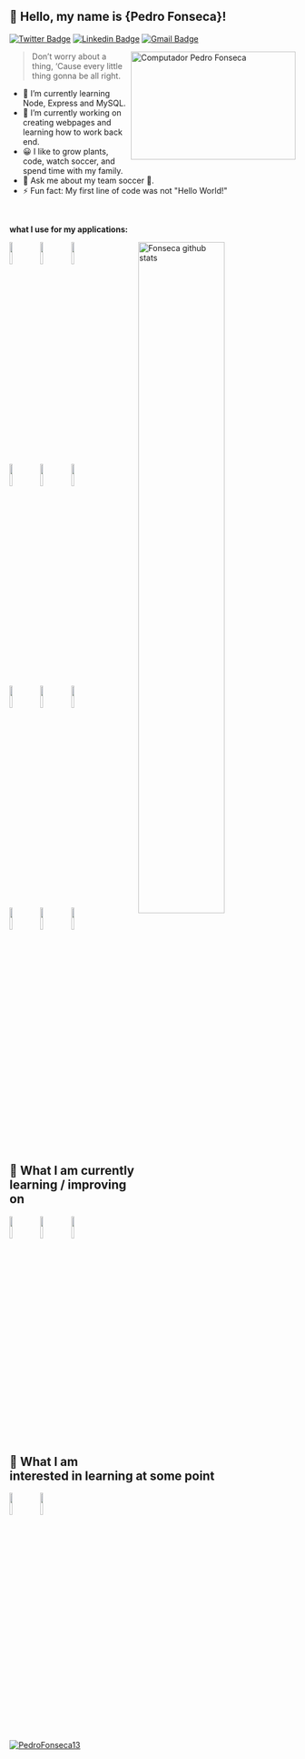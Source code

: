 ## 💚 Hello, my name is <strong>{Pedro Fonseca}!</strong>

[![Twitter Badge](https://img.shields.io/badge/-@rikee_fonseca-1ca0f1?style=flat-square&labelColor=1ca0f1&logo=twitter&logoColor=white&link=https://twitter.com/rikee_fonseca)](https://twitter.com/rikee_fonseca) 
[![Linkedin Badge](https://img.shields.io/badge/-pedrofonseca13-blue?style=flat-square&logo=Linkedin&logoColor=white&link=https://www.linkedin.com/in/pedro-fonseca13/)](https://www.linkedin.com/in/pedro-fonseca13/) 
[![Gmail Badge](https://img.shields.io/badge/-pedro.fonseca1392@gmail.com-c14438?style=flat-square&logo=Gmail&logoColor=white&link=mailto:pedro.fonseca1392@gmail.com)](mailto:pedro.fonseca1392@gmail.com)

<img src="https://media2.giphy.com/media/qgQUggAC3Pfv687qPC/giphy.gif?cid=790b7611eb83b157ef85c18cb2cc694b2ac7ebfd31effff1&rid=giphy.gif&ct=g" width="290px" height="190px" align="right" alt="Computador Pedro Fonseca">

> Don’t worry about a thing,
> ‘Cause every little thing gonna be all right.

- 🌱 I’m currently learning Node, Express and MySQL.
- 🔭 I’m currently working on creating webpages and learning how to work back end.
- 😀 I like to grow plants, code, watch soccer, and spend time with my family.
- 💬 Ask me about my team soccer 🐓.
- ⚡ Fun fact: My first line of code was not "Hello World!"

&nbsp;

**what I use for my applications:** 

<!-- Your github readme stats
You can use this api: https://github.com/anuraghazra/github-readme-stats
-->
<p>
  <a href="https://github.com/onimur/handle-path-oz">
    <img width="55%" align="right" alt="Fonseca github stats" src="https://github-readme-stats.vercel.app/api?username=PedroFonseca13&show_icons=true&hide_border=true" />
  </a>

  <!-- Your languages and tools. Be careful with the alignment. 
  You can use this sites to get logos: https://www.vectorlogo.zone or https://simpleicons.org/
  -->
  <code><img width="10%" src="https://www.vectorlogo.zone/logos/w3_html5/w3_html5-ar21.svg"></code>
  <code><img width="10%" src="https://www.vectorlogo.zone/logos/w3_css/w3_css-ar21.svg"></code>
  <code><img width="10%" src="https://www.vectorlogo.zone/logos/getbootstrap/getbootstrap-ar21.svg"></code>
  <br />
  <code><img width="10%" src="https://www.vectorlogo.zone/logos/javascript/javascript-horizontal.svg"></code>
  <code><img width="10%" src="https://www.vectorlogo.zone/logos/reactjs/reactjs-ar21.svg"></code>
  <code><img width="10%" src="https://www.vectorlogo.zone/logos/linux/linux-ar21.svg"></code>
  <br />
  <code><img width="10%" src="https://www.vectorlogo.zone/logos/nodejs/nodejs-ar21.svg"></code>
  <code><img width="10%" src="https://www.vectorlogo.zone/logos/expressjs/expressjs-ar21.svg"></code>
  <code><img width="10%" src="https://www.vectorlogo.zone/logos/mysql/mysql-ar21.svg"></code>
  <br />
  <code><img width="10%" src="https://www.vectorlogo.zone/logos/git-scm/git-scm-ar21.svg"></code>
  <code><img width="10%" src="https://www.vectorlogo.zone/logos/docker/docker-ar21.svg"></code>
  <code><img width="10%" src="https://www.vectorlogo.zone/logos/gnu_bash/gnu_bash-ar21.svg"></code>
</p>

&nbsp;

## 📖  What I am currently learning / improving on

  <code><img width="10%" src="https://www.vectorlogo.zone/logos/nodejs/nodejs-ar21.svg"></code>
  <code><img width="10%" src="https://www.vectorlogo.zone/logos/expressjs/expressjs-ar21.svg"></code>
  <code><img width="10%" src="https://www.vectorlogo.zone/logos/mysql/mysql-ar21.svg"></code>


## 👾  What I am interested in learning at some point

  <code><img width="10%" src="https://www.vectorlogo.zone/logos/sass-lang/sass-lang-ar21.svg"></code>
  <code><img width="10%" src="https://www.vectorlogo.zone/logos/tailwindcss/tailwindcss-ar21.svg"></code>
  
&nbsp;

[![PedroFonseca13](https://github-readme-stats.vercel.app/api/top-langs/?username=PedroFonseca13&hide=html&layout=compact&theme=default)](https://github.com/anuraghazra/github-readme-stats)
